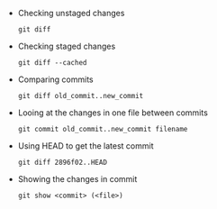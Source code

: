 -   Checking unstaged changes

        git diff
-   Checking staged changes

        git diff --cached
-   Comparing commits

        git diff old_commit..new_commit
-   Looing at the changes in one file between commits

        git commit old_commit..new_commit filename
-   Using HEAD to get the latest commit

        git diff 2896f02..HEAD
-   Showing the changes in commit

        git show <commit> (<file>)
